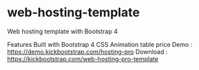 # web-hosting-template
Web hosting template with Bootstrap 4

Features
Built with Bootstrap 4
CSS Animation table price
Demo : https://demo.kickbootstrap.com/hosting-pro
Download : https://kickbootstrap.com/web-hosting-pro-template
